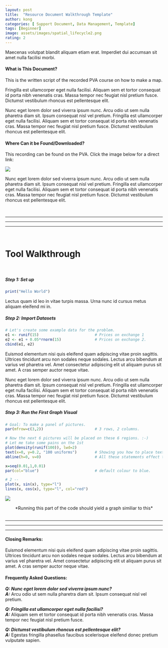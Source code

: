 ```yaml
---
layout: post
title:  "Resource Document Walkthrough Template"
author: kong
categories: [ Support Document, Data Management, Template]
tags: [Beginner]
image: assets/images/spatial_lifecycle2.png
rating: 2
---
```


<!-- Quick Description:  -->
Maecenas volutpat blandit aliquam etiam erat. Imperdiet dui accumsan sit amet nulla facilisi morbi.

#### What is This Document?
This is the written script of the recorded PVA course on how to make a map. 

Fringilla est ullamcorper eget nulla facilisi. Aliquam sem et tortor consequat id porta nibh venenatis cras. Massa tempor nec feugiat nisl pretium fusce. Dictumst vestibulum rhoncus est pellentesque elit.

Nunc eget lorem dolor sed viverra ipsum nunc. Arcu odio ut sem nulla pharetra diam sit. Ipsum consequat nisl vel pretium. Fringilla est ullamcorper eget nulla facilisi. Aliquam sem et tortor consequat id porta nibh venenatis cras. Massa tempor nec feugiat nisl pretium fusce. Dictumst vestibulum rhoncus est pellentesque elit.


#### Where Can it be Found/Downloaded?
This recording can be found on the PVA. Click the image below for a direct link:

[![](/gis-cluster-test2/assets/images/pva.png)](https://learn.pepfar.net/courses)

Nunc eget lorem dolor sed viverra ipsum nunc. Arcu odio ut sem nulla pharetra diam sit. Ipsum consequat nisl vel pretium. Fringilla est ullamcorper eget nulla facilisi. Aliquam sem et tortor consequat id porta nibh venenatis cras. Massa tempor nec feugiat nisl pretium fusce. Dictumst vestibulum rhoncus est pellentesque elit.

<br />

-----
-----
-----

<br />

# Tool Walkthrough 

<br />

##### Step 1: Set up

```R
print("Hello World")
```
Lectus quam id leo in vitae turpis massa. Urna nunc id cursus metus aliquam eleifend mi in. 

##### Step 2: Import Datasets

```R
# Let's create some example data for the problem.
e1 <- runif(15)                         # Prices on exchange 1
e2 <- e1 + 0.05*rnorm(15)               # Prices on exchange 2.
cbind(e1, e2)
```
Euismod elementum nisi quis eleifend quam adipiscing vitae proin sagittis. Ultrices tincidunt arcu non sodales neque sodales. Lectus arcu bibendum at varius vel pharetra vel. Amet consectetur adipiscing elit ut aliquam purus sit amet. A cras semper auctor neque vitae.

Nunc eget lorem dolor sed viverra ipsum nunc. Arcu odio ut sem nulla pharetra diam sit. Ipsum consequat nisl vel pretium. Fringilla est ullamcorper eget nulla facilisi. Aliquam sem et tortor consequat id porta nibh venenatis cras. Massa tempor nec feugiat nisl pretium fusce. Dictumst vestibulum rhoncus est pellentesque elit.

##### Step 3: Run the First Graph Visual

```R
# Goal: To make a panel of pictures.
par(mfrow=c(3,2))                       # 3 rows, 2 columns.

# Now the next 6 pictures will be placed on these 6 regions. :-)
# Let me take some pains on the 1st
plot(density(runif(100)), lwd=2)
text(x=0, y=0.2, "100 uniforms")        # Showing you how to place text at will
abline(h=0, v=0)                        # All these statements effect the 1st plot.

x=seq(0.01,1,0.01)
par(col="blue")                         # default colour to blue.

# 2 --
plot(x, sin(x), type="l")
lines(x, cos(x), type="l", col="red")
```

![](/gis-cluster-test2/assets/images/r_graph.png)

<center>*Running this part of the code should yield a graph similiar to this*</center>

<br />

-----
-----
-----

#### Closing Remarks:

Euismod elementum nisi quis eleifend quam adipiscing vitae proin sagittis. Ultrices tincidunt arcu non sodales neque sodales. Lectus arcu bibendum at varius vel pharetra vel. Amet consectetur adipiscing elit ut aliquam purus sit amet. A cras semper auctor neque vitae.

#### Frequently Asked Questions:

***Q: Nunc eget lorem dolor sed viverra ipsum nunc?***  
***A:*** Arcu odio ut sem nulla pharetra diam sit. Ipsum consequat nisl vel pretium. 

***Q: Fringilla est ullamcorper eget nulla facilisi?***  
***A:*** Aliquam sem et tortor consequat id porta nibh venenatis cras. Massa tempor nec feugiat nisl pretium fusce.

***Q: Dictumst vestibulum rhoncus est pellentesque elit?***  
***A:*** Egestas fringilla phasellus faucibus scelerisque eleifend donec pretium vulputate sapien.  